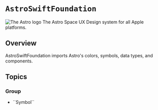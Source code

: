 # ``AstroSwiftFoundation``
![The Astro logo](astro-logo.png)
The Astro Space UX Design system for all Apple platforms.

## Overview

AstroSwiftFoundation imports Astro's colors, symbols, data types, and components.


## Topics

### <!--@START_MENU_TOKEN@-->Group<!--@END_MENU_TOKEN@-->

- <!--@START_MENU_TOKEN@-->``Symbol``<!--@END_MENU_TOKEN@-->
